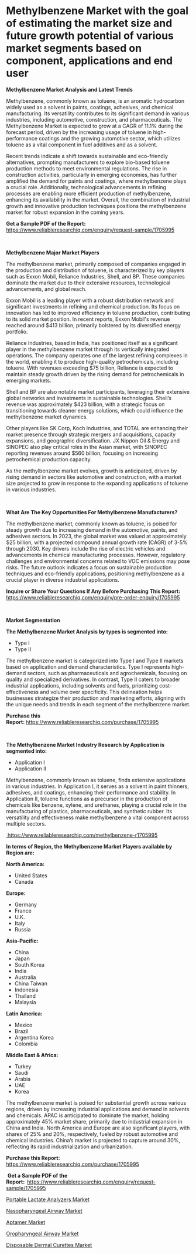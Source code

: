 <p><h1>Methylbenzene Market with the goal of estimating the market size and future growth potential of various market segments based on component, applications and end user</h1></p><p><strong>Methylbenzene Market Analysis and Latest Trends</strong></p>
<p><p>Methylbenzene, commonly known as toluene, is an aromatic hydrocarbon widely used as a solvent in paints, coatings, adhesives, and chemical manufacturing. Its versatility contributes to its significant demand in various industries, including automotive, construction, and pharmaceuticals. The Methylbenzene Market is expected to grow at a CAGR of 11.1% during the forecast period, driven by the increasing usage of toluene in high-performance coatings and the growing automotive sector, which utilizes toluene as a vital component in fuel additives and as a solvent.</p><p>Recent trends indicate a shift towards sustainable and eco-friendly alternatives, prompting manufacturers to explore bio-based toluene production methods to meet environmental regulations. The rise in construction activities, particularly in emerging economies, has further amplified the demand for paints and coatings, where methylbenzene plays a crucial role. Additionally, technological advancements in refining processes are enabling more efficient production of methylbenzene, enhancing its availability in the market. Overall, the combination of industrial growth and innovative production techniques positions the methylbenzene market for robust expansion in the coming years.</p></p>
<p><strong>Get a Sample PDF of the Report:&nbsp;</strong> <a href="https://www.reliableresearchiq.com/enquiry/request-sample/1705995?utm_campaign=1783&utm_medium=2&utm_source=Github&utm_content=ia&utm_term=21102024&utm_id=methylbenzene">https://www.reliableresearchiq.com/enquiry/request-sample/1705995</a></p>
<p>&nbsp;</p>
<p><strong>Methylbenzene Major Market Players</strong></p>
<p><p>The methylbenzene market, primarily composed of companies engaged in the production and distribution of toluene, is characterized by key players such as Exxon Mobil, Reliance Industries, Shell, and BP. These companies dominate the market due to their extensive resources, technological advancements, and global reach.</p><p>Exxon Mobil is a leading player with a robust distribution network and significant investments in refining and chemical production. Its focus on innovation has led to improved efficiency in toluene production, contributing to its solid market position. In recent reports, Exxon Mobil's revenue reached around $413 billion, primarily bolstered by its diversified energy portfolio.</p><p>Reliance Industries, based in India, has positioned itself as a significant player in the methylbenzene market through its vertically integrated operations. The company operates one of the largest refining complexes in the world, enabling it to produce high-quality petrochemicals, including toluene. With revenues exceeding $75 billion, Reliance is expected to maintain steady growth driven by the rising demand for petrochemicals in emerging markets.</p><p>Shell and BP are also notable market participants, leveraging their extensive global networks and investments in sustainable technologies. Shell’s revenue was approximately $423 billion, with a strategic focus on transitioning towards cleaner energy solutions, which could influence the methylbenzene market dynamics.</p><p>Other players like SK Corp, Koch Industries, and TOTAL are enhancing their market presence through strategic mergers and acquisitions, capacity expansions, and geographic diversification. JX Nippon Oil & Energy and SINOPEC also play critical roles in the Asian market, with SINOPEC reporting revenues around $560 billion, focusing on increasing petrochemical production capacity.</p><p>As the methylbenzene market evolves, growth is anticipated, driven by rising demand in sectors like automotive and construction, with a market size projected to grow in response to the expanding applications of toluene in various industries.</p></p>
<p>&nbsp;</p>
<p><strong>What Are The Key Opportunities For Methylbenzene Manufacturers?</strong></p>
<p><p>The methylbenzene market, commonly known as toluene, is poised for steady growth due to increasing demand in the automotive, paints, and adhesives sectors. In 2023, the global market was valued at approximately $25 billion, with a projected compound annual growth rate (CAGR) of 3-5% through 2030. Key drivers include the rise of electric vehicles and advancements in chemical manufacturing processes. However, regulatory challenges and environmental concerns related to VOC emissions may pose risks. The future outlook indicates a focus on sustainable production techniques and eco-friendly applications, positioning methylbenzene as a crucial player in diverse industrial applications.</p></p>
<p><strong>Inquire or Share Your Questions If Any Before Purchasing This Report:</strong> <a href="https://www.reliableresearchiq.com/enquiry/pre-order-enquiry/1705995?utm_campaign=1783&utm_medium=2&utm_source=Github&utm_content=ia&utm_term=21102024&utm_id=methylbenzene">https://www.reliableresearchiq.com/enquiry/pre-order-enquiry/1705995</a></p>
<p>&nbsp;</p>
<p><strong>Market Segmentation</strong></p>
<p><strong>The Methylbenzene Market Analysis by types is segmented into:</strong></p>
<p><ul><li>Type I</li><li>Type II</li></ul></p>
<p><p>The methylbenzene market is categorized into Type I and Type II markets based on application and demand characteristics. Type I represents high-demand sectors, such as pharmaceuticals and agrochemicals, focusing on quality and specialized derivatives. In contrast, Type II caters to broader industrial applications, including solvents and fuels, prioritizing cost-effectiveness and volume over specificity. This delineation helps businesses strategize their production and marketing efforts, aligning with the unique needs and trends in each segment of the methylbenzene market.</p></p>
<p><strong>Purchase this Report:&nbsp;</strong><a href="https://www.reliableresearchiq.com/purchase/1705995?utm_campaign=1783&utm_medium=2&utm_source=Github&utm_content=ia&utm_term=21102024&utm_id=methylbenzene">https://www.reliableresearchiq.com/purchase/1705995</a></p>
<p>&nbsp;</p>
<p><strong>The Methylbenzene Market Industry Research by Application is segmented into:</strong></p>
<p><ul><li>Application I</li><li>Application II</li></ul></p>
<p><p>Methylbenzene, commonly known as toluene, finds extensive applications in various industries. In Application I, it serves as a solvent in paint thinners, adhesives, and coatings, enhancing their performance and stability. In Application II, toluene functions as a precursor in the production of chemicals like benzene, xylene, and urethanes, playing a crucial role in the manufacturing of plastics, pharmaceuticals, and synthetic rubber. Its versatility and effectiveness make methylbenzene a vital component across multiple sectors.</p></p>
<p><a href="https://www.reliableresearchiq.com/methylbenzene-r1705995?utm_campaign=1783&utm_medium=2&utm_source=Github&utm_content=ia&utm_term=21102024&utm_id=methylbenzene">&nbsp;https://www.reliableresearchiq.com/methylbenzene-r1705995</a></p>
<p><strong>In terms of Region, the Methylbenzene Market Players available by Region are:</strong></p>
<p>
    <p> <strong> North America: </strong>
        <ul>
            <li>United States</li>
            <li>Canada</li>
        </ul>
        </p> 
    <p> <strong> Europe: </strong>
        <ul>
            <li>Germany</li>
            <li>France</li>
            <li>U.K.</li>
            <li>Italy</li>
            <li>Russia</li>
        </ul>
        </p> 
    <p> <strong> Asia-Pacific: </strong>
        <ul>
            <li>China</li>
            <li>Japan</li>
            <li>South Korea</li>
            <li>India</li>
            <li>Australia</li>
            <li>China Taiwan</li>
            <li>Indonesia</li>
            <li>Thailand</li>
            <li>Malaysia</li>
        </ul>
        </p> 
    <p> <strong> Latin America: </strong>
        <ul>
            <li>Mexico</li>
            <li>Brazil</li>
            <li>Argentina Korea</li>
            <li>Colombia</li>
        </ul>
        </p> 
    <p> <strong> Middle East & Africa: </strong>
        <ul>
            <li>Turkey</li>
            <li>Saudi</li>
            <li>Arabia</li>
            <li>UAE</li>
            <li>Korea</li>
        </ul>
    </p>
    </p>
<p><p>The methylbenzene market is poised for substantial growth across various regions, driven by increasing industrial applications and demand in solvents and chemicals. APAC is anticipated to dominate the market, holding approximately 45% market share, primarily due to industrial expansion in China and India. North America and Europe are also significant players, with shares of 25% and 20%, respectively, fueled by robust automotive and chemical industries. China’s market is projected to capture around 30%, reflecting its rapid industrialization and urbanization.</p></p>
<p><strong>Purchase this Report: </strong><a href="https://www.reliableresearchiq.com/purchase/1705995?utm_campaign=1783&utm_medium=2&utm_source=Github&utm_content=ia&utm_term=21102024&utm_id=methylbenzene">https://www.reliableresearchiq.com/purchase/1705995</a></p>
<p>&nbsp;<strong>Get a Sample PDF of the Report:&nbsp;&nbsp;</strong><a href="https://www.reliableresearchiq.com/enquiry/request-sample/1705995?utm_campaign=1783&utm_medium=2&utm_source=Github&utm_content=ia&utm_term=21102024&utm_id=methylbenzene">https://www.reliableresearchiq.com/enquiry/request-sample/1705995</a></p>
<p><strong></strong></p>
<p><p><a href="https://www.linkedin.com/pulse/global-portable-lactate-analyzers-market-size-trends-5vxwc?utm_campaign=1783&utm_medium=2&utm_source=Github&utm_content=ia&utm_term=21102024&utm_id=methylbenzene">Portable Lactate Analyzers Market</a></p><p><a href="https://www.linkedin.com/pulse/pulse-nasopharyngeal-airway-rhythms-change-market-resonance-karbc?utm_campaign=1783&utm_medium=2&utm_source=Github&utm_content=ia&utm_term=21102024&utm_id=methylbenzene">Nasopharyngeal Airway Market</a></p><p><a href="https://www.linkedin.com/pulse/aptamer-market-growth-outlook-from-2024-2031-projecting-48-hxu2c?utm_campaign=1783&utm_medium=2&utm_source=Github&utm_content=ia&utm_term=21102024&utm_id=methylbenzene">Aptamer Market</a></p><p><a href="https://www.linkedin.com/pulse/navigating-oropharyngeal-airway-market-expert-analysis-ow8bc?utm_campaign=1783&utm_medium=2&utm_source=Github&utm_content=ia&utm_term=21102024&utm_id=methylbenzene">Oropharyngeal Airway Market</a></p><p><a href="https://www.linkedin.com/pulse/disposable-dermal-curettes-market-drivers-challenges-forecast-j35cc?utm_campaign=1783&utm_medium=2&utm_source=Github&utm_content=ia&utm_term=21102024&utm_id=methylbenzene">Disposable Dermal Curettes Market</a></p></p>